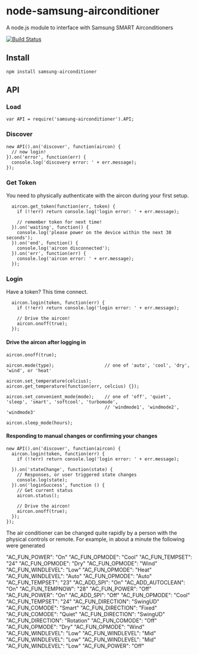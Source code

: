 node-samsung-airconditioner
===========================

A node.js module to interface with Samsung SMART Airconditioners

[![Build Status](https://travis-ci.org/CloCkWeRX/node-samsung-airconditioner.png?branch=master)](https://travis-ci.org/CloCkWeRX/node-samsung-airconditioner)

Install
-------

    npm install samsung-airconditioner

API
---

### Load

    var API = require('samsung-airconditioner').API;


### Discover

    new API().on('discover', function(aircon) {
      // now login!
    }).on('error', function(err) {
      console.log('discovery error: ' + err.message);
    });

### Get Token

You need to physically authenticate with the aircon during your first setup.

      aircon.get_token(function(err, token) {
        if (!!err) return console.log('login error: ' + err.message);

        // remember token for next time!
      }).on('waiting', function() {
        console.log('please power on the device within the next 30 seconds');
      }).on('end', function() {
        console.log('aircon disconnected');
      }).on('err', function(err) {
        console.log('aircon error: ' + err.message);
      });

### Login

Have a token? This time connect.

      aircon.login(token, function(err) {
        if (!!err) return console.log('login error: ' + err.message);

        // Drive the aircon!
        aircon.onoff(true);
      });


#### Drive the aircon after logging in

    aircon.onoff(true);

    aircon.mode(type);                   // one of 'auto', 'cool', 'dry', 'wind', or 'heat'

    aircon.set_temperature(celcius);
    aircon.get_temperature(function(err, celcius) {});

    aircon.set_convenient_mode(mode);    // one of 'off', 'quiet', 'sleep', 'smart', 'softcool', 'turbomode',
                                         // 'windmode1', 'windmode2', 'windmode3'

    aircon.sleep_mode(hours);


#### Responding to manual changes or confirming your changes

    new API().on('discover', function(aircon) {
      aircon.login(token, function(err) {
        if (!!err) return console.log('login error: ' + err.message);

      }).on('stateChange', function(state) {
        // Responses, or user triggered state changes
        console.log(state);
      }).on('loginSuccess', function () {
        // Get current status
        aircon.status();

        // Drive the aircon!
        aircon.onoff(true);
      });
    });

The air conditioner can be changed quite rapidly by a person with the physical controls or remote.
For example, in about a minute the following were generated


  "AC_FUN_POWER": "On"
  "AC_FUN_OPMODE": "Cool" 
  "AC_FUN_TEMPSET": "24"
  "AC_FUN_OPMODE": "Dry"
  "AC_FUN_OPMODE": "Wind"
  "AC_FUN_WINDLEVEL": "Low"
  "AC_FUN_OPMODE": "Heat"
  "AC_FUN_WINDLEVEL": "Auto"
  "AC_FUN_OPMODE": "Auto" 
  "AC_FUN_TEMPSET": "23" 
  "AC_ADD_SPI": "On" 
  "AC_ADD_AUTOCLEAN": "On" 
  "AC_FUN_TEMPNOW": "28" 
  "AC_FUN_POWER": "Off" 
  "AC_FUN_POWER": "On" 
  "AC_ADD_SPI": "Off" 
  "AC_FUN_OPMODE": "Cool" 
  "AC_FUN_TEMPSET": "24" 
  "AC_FUN_DIRECTION": "SwingUD" 
  "AC_FUN_COMODE": "Smart" 
  "AC_FUN_DIRECTION": "Fixed" 
  "AC_FUN_COMODE": "Quiet" 
  "AC_FUN_DIRECTION": "SwingUD" 
  "AC_FUN_DIRECTION": "Rotation" 
  "AC_FUN_COMODE": "Off" 
  "AC_FUN_OPMODE": "Dry" 
  "AC_FUN_OPMODE": "Wind" 
  "AC_FUN_WINDLEVEL": "Low" 
  "AC_FUN_WINDLEVEL": "Mid" 
  "AC_FUN_WINDLEVEL": "Low" 
  "AC_FUN_WINDLEVEL": "Mid" 
  "AC_FUN_WINDLEVEL": "Low" 
  "AC_FUN_POWER": "Off"
